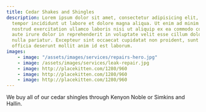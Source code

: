```yaml
---
title: Cedar Shakes and Shingles
description: Lorem ipsum dolor sit amet, consectetur adipisicing elit, sed do eiusmod
  tempor incididunt ut labore et dolore magna aliqua. Ut enim ad minim veniam, quis
  nostrud exercitation ullamco laboris nisi ut aliquip ex ea commodo consequat. Duis
  aute irure dolor in reprehenderit in voluptate velit esse cillum dolore eu fugiat
  nulla pariatur. Excepteur sint occaecat cupidatat non proident, sunt in culpa qui
  officia deserunt mollit anim id est laborum.
images:
    - image: "/assets/images/services/repairs-hero.jpg"
    - image: /assets/images/services/leak-repair.jpg
    - image: http://placekitten.com/1280/960
    - image: http://placekitten.com/1280/960
    - image: http://placekitten.com/1280/960
---
```

We buy all of our cedar shingles through Kenyon Noble or Simkins and Hallin.
